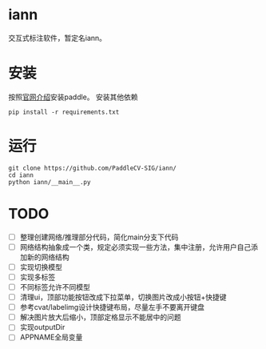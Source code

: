 # iann
交互式标注软件，暂定名iann。

# 安装
按照[官网介绍](https://www.paddlepaddle.org.cn/install/quick)安装paddle。
安装其他依赖
```shell
pip install -r requirements.txt
```

# 运行
```shell
git clone https://github.com/PaddleCV-SIG/iann/
cd iann
python iann/__main__.py
```

# TODO
- [ ] 整理创建网络/推理部分代码，简化main分支下代码
- [ ] 网络结构抽象成一个类，规定必须实现一些方法，集中注册，允许用户自己添加新的网络结构
- [ ] 实现切换模型
- [ ] 实现多标签
- [ ] 不同标签允许不同模型
- [ ] 清理ui，顶部功能按钮改成下拉菜单，切换图片改成小按钮+快捷键
- [ ] 参考cvat/labelimg设计快捷键布局，尽量左手不要离开键盘
- [ ] 解决图片放大后缩小，顶部定格显示不能居中的问题
- [ ] 实现outputDir
- [ ] APPNAME全局变量
